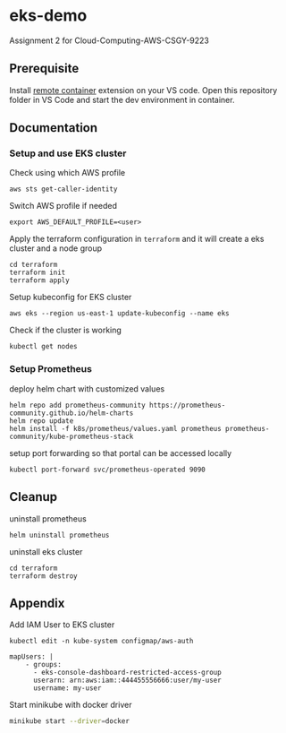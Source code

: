 # eks-demo
Assignment 2 for Cloud-Computing-AWS-CSGY-9223


## Prerequisite
Install [remote container](https://marketplace.visualstudio.com/items?itemName=ms-vscode-remote.remote-containers) extension on your VS code. Open this repository folder in VS Code and start the dev environment in container.
## Documentation
### Setup and use EKS cluster
Check using which AWS profile
```
aws sts get-caller-identity
```

Switch AWS profile if needed
```
export AWS_DEFAULT_PROFILE=<user>
```

Apply the terraform configuration in `terraform` and it will create a eks cluster and a node group
```
cd terraform
terraform init
terraform apply
```

Setup kubeconfig for EKS cluster
```
aws eks --region us-east-1 update-kubeconfig --name eks
```

Check if the cluster is working
```
kubectl get nodes
```

### Setup Prometheus
deploy helm chart with customized values
```
helm repo add prometheus-community https://prometheus-community.github.io/helm-charts
helm repo update
helm install -f k8s/prometheus/values.yaml prometheus prometheus-community/kube-prometheus-stack
```

setup port forwarding so that portal can be accessed locally
```
kubectl port-forward svc/prometheus-operated 9090
```




## Cleanup
uninstall prometheus
```
helm uninstall prometheus
```
uninstall eks cluster
```
cd terraform
terraform destroy
```

## Appendix
Add IAM User to EKS cluster
```
kubectl edit -n kube-system configmap/aws-auth
```
```
mapUsers: |
    - groups:
      - eks-console-dashboard-restricted-access-group      
      userarn: arn:aws:iam::444455556666:user/my-user
      username: my-user
```

Start minikube with docker driver
```bash
minikube start --driver=docker
```